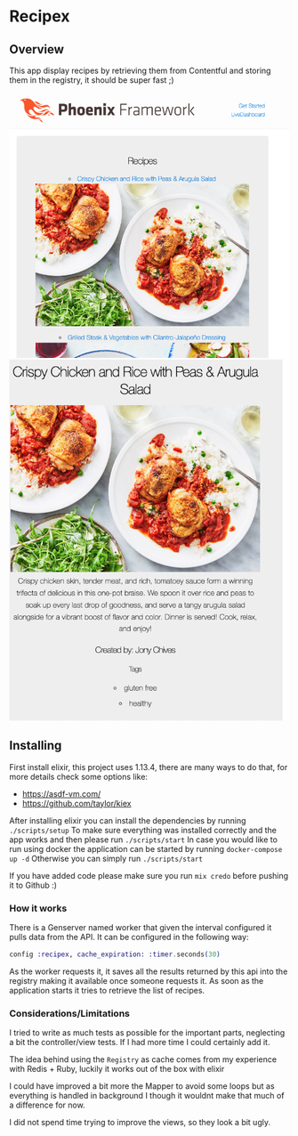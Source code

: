 # Recipex

## Overview

This app display recipes by retrieving them from Contentful and storing them in the registry, it should be super fast ;)

![Home](https://github.com/GabrielMalakias/recipex/blob/1855ca7f0d9b983515101faa7b99654a22a797be/images/home.png)
![Details](https://github.com/GabrielMalakias/recipex/blob/7956250cf6f28f1340b4f2e9c08b9b0ece3aedc3/images/details.png)

## Installing

First install elixir, this project uses 1.13.4, there are many ways to do that, for more details check some options like:

- https://asdf-vm.com/
- https://github.com/taylor/kiex

After installing elixir you can install the dependencies by running `./scripts/setup`
To make sure everything was installed correctly and the app works and then please run `./scripts/start`
In case you would like to run using docker the application can be started by running `docker-compose up -d`
Otherwise you can simply run `./scripts/start`

If you have added code please make sure you run `mix credo` before pushing it to Github :)

### How it works

There is a Genserver named worker that given the interval configured it pulls data from the API. It can be configured in the following way:
```elixir
config :recipex, cache_expiration: :timer.seconds(30)
```

As the worker requests it, it saves all the results returned by this api into the registry making it available once someone requests it. As soon as the application starts it tries to retrieve the list of recipes.

### Considerations/Limitations

I tried to write as much tests as possible for the important parts, neglecting a bit the controller/view tests. If I had more time I could certainly add it.

The idea behind using the `Registry` as cache comes from my experience with Redis + Ruby, luckily it works out of the box with elixir

I could have improved a bit more the Mapper to avoid some loops but as everything is handled in background I though it wouldnt make that much of a difference for now.

I did not spend time trying to improve the views, so they look a bit ugly.
